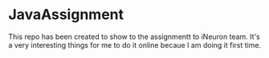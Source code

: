 # JavaAssignment
This repo has been created to show to the assignmentt to iNeuron team. It's a very interesting things for me to do it online becaue I am doing it first time.
